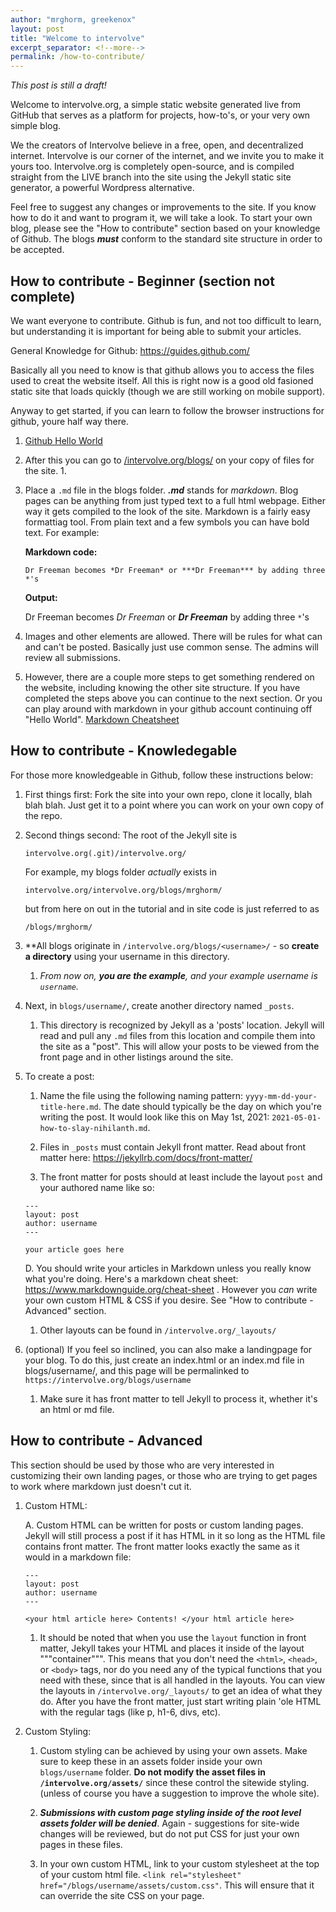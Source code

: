 ```yaml
---
author: "mrghorm, greekenox"
layout: post
title: "Welcome to intervolve"
excerpt_separator: <!--more-->
permalink: /how-to-contribute/
---
```


<i>This post is still a draft!</i>

Welcome to intervolve.org, a simple static website generated live from GitHub that serves as a platform for projects, how-to's, or your very own simple blog.

<!--more-->

We the creators of Intervolve believe in a free, open, and decentralized internet.  Intervolve is our corner of the internet, and we invite you to make it yours too.  Intervolve.org is completely open-source, and is compiled straight from the LIVE branch into the site using the Jekyll static site generator, a powerful Wordpress alternative. 

Feel free to suggest any changes or improvements to the site. If you know how to do it and want to program it, we will take a look. To start your own blog, please see the "How to contribute" section based on your knowledge of Github.  The blogs ***must*** conform to the standard site structure in order to be accepted.  

## How to contribute - Beginner (section not complete)

We want everyone to contribute.  Github is fun, and not too difficult to learn, but understanding it is important for being able to submit your articles.

General Knowledge for Github:  https://guides.github.com/

Basically all you need to know is that github allows you to access the files used to creat the website itself. All this is right now is a good old fasioned static site that loads quickly (though we are still working on mobile support).

Anyway to get started, if you can learn to follow the browser instructions for github, youre half way there. 

1. [Github Hello World](https://guides.github.com/activities/hello-world/)

2. After this you can go to [/intervolve.org/blogs/](https://github.com/intervolve-org/intervolve.org/tree/main/intervolve.org/blogs) on your copy of files for the site.
	1.

3. Place a `.md` file in the blogs folder. ***.md*** stands for *markdown*. Blog pages can be anything from just typed text to a full html webpage. Either way it gets compiled to the look of the site. Markdown is a fairly easy formattiag tool. From plain text and a few symbols you can have bold text.  For example:  

	**Markdown code:**
	```
	Dr Freeman becomes *Dr Freeman* or ***Dr Freeman*** by adding three *'s	
	``` 
	
	**Output:**
	
	Dr Freeman becomes *Dr Freeman* or ***Dr Freeman*** by adding three `*`'s

4. Images and other elements are allowed. There will be rules for what can and can't be posted. Basically just use common sense. The admins will review all submissions.

5. However, there are a couple more steps to get something rendered on the website, including knowing the other site structure. If you have completed the steps above you can continue to the next section. Or you can play around with markdown in your github account continuing off "Hello World".  [Markdown Cheatsheet](https://www.markdownguide.org/cheat-sheet)
<!---
Test comment but also speaking of images, a few small images could be added here for the tutorial
-->

## How to contribute - Knowledegable

For those more knowledgeable in Github, follow these instructions below:

1. First things first:  Fork the site into your own repo, clone it locally, blah blah blah.  Just get it to a point where you can work on your own copy of the repo.

2. Second things second:  The root of the Jekyll site is 

	`intervolve.org(.git)/intervolve.org/`  
	
	For example, my blogs folder *actually* exists in 
	
	`intervolve.org/intervolve.org/blogs/mrghorm/`
	
	but from here on out in the tutorial and in site code is just referred to as 
	
	`/blogs/mrghorm/`

2. **All blogs originate in `/intervolve.org/blogs/<username>/` - so **create a directory** using your username in this directory. 
  
	1. *From now on, **you are the example**, and your example username is `username`.*

3. Next, in `blogs/username/`, create another directory named `_posts`.
  
	1. This directory is recognized by Jekyll as a 'posts' location.  Jekyll will read and pull any `.md` files from this location and compile them into the site as a "post".  This will allow your posts to be viewed from the front page and in other listings around the site.

4. To create a post:
  
    1. Name the file using the following naming pattern:  `yyyy-mm-dd-your-title-here.md`.  The date should typically be the day on which you're writing the post.  It would look like this on May 1st, 2021:  `2021-05-01-how-to-slay-nihilanth.md`.
  
    1. Files in `_posts` must contain Jekyll front matter.  Read about front matter here:  https://jekyllrb.com/docs/front-matter/
  
	1. The front matter for posts should at least include the layout `post` and your authored name like so:
    ```
    ---
    layout: post
    author: username
    ---

    your article goes here
    ```
  
   D. You should write your articles in Markdown unless you really know what you're doing.  Here's a markdown cheat sheet:  https://www.markdownguide.org/cheat-sheet .  However you *can* write your own custom HTML & CSS if you desire.  See "How to contribute - Advanced" section.

	1. Other layouts can be found in `/intervolve.org/_layouts/`

4. (optional)  If you feel so inclined, you can also make a landingpage for your blog.  To do this, just create an index.html or an index.md file in blogs/username/, and this page will be permalinked to `https://intervolve.org/blogs/username`

	1. Make sure it has front matter to tell Jekyll to process it, whether it's an html or md file.
   
## How to contribute - Advanced

This section should be used by those who are very interested in customizing their own landing pages, or those who are trying to get pages to work where markdown just doesn't cut it.

1. Custom HTML:

   A. Custom HTML can be written for posts or custom landing pages.  Jekyll will still process a post if it has HTML in it so long as the HTML file contains front matter.  The front matter looks exactly the same as it would in a markdown file:
    ```
    ---
    layout: post
    author: username
    ---
    
    <your html article here> Contents! </your html article here>
    ```
 
   1. It should be noted that when you use the `layout` function in front matter, Jekyll takes your HTML and places it inside of the layout """container""".  This means that you don't need the `<html>`, `<head>`, or `<body>` tags, nor do you need any of the typical functions that you need with these, since that is all handled in the layouts.  You can view the layouts in `/intervolve.org/_layouts/` to get an idea of what they do.  After you have the front matter, just start writing plain 'ole HTML with the regular tags (like p, h1-6, divs, etc).

2. Custom Styling:

   1. Custom styling can be achieved by using your own assets.  Make sure to keep these in an assets folder inside your own `blogs/username` folder.  **Do not modify the asset files in `/intervolve.org/assets/`** since these control the sitewide styling.  (unless of course you have a suggestion to improve the whole site).

   1. ***Submissions with custom page styling inside of the root level assets folder will be denied***.  Again - suggestions for site-wide changes will be reviewed, but do not put CSS for just your own pages in these files.

   1. In your own custom HTML, link to your custom stylesheet at the top of your custom html file.  `<link rel="stylesheet" href="/blogs/username/assets/custom.css"`.  This will ensure that it can override the site CSS on your page.

    
